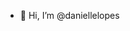- 👋 Hi, I’m @daniellelopes

<!---
daniellelopes/daniellelopes is a ✨ special ✨ repository because its `README.md` (this file) appears on your GitHub profile.
You can click the Preview link to take a look at your changes.
--->
